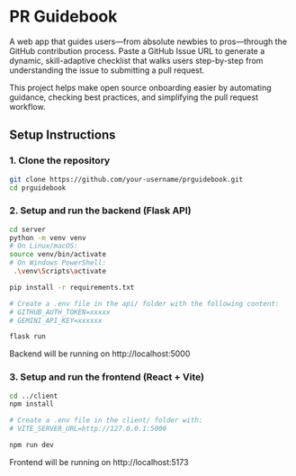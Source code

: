 # PR Guidebook
A web app that guides users—from absolute newbies to pros—through the GitHub contribution process. Paste a GitHub Issue URL to generate a dynamic, skill-adaptive checklist that walks users step-by-step from understanding the issue to submitting a pull request.

This project helps make open source onboarding easier by automating guidance, checking best practices, and simplifying the pull request workflow.


## Setup Instructions

### 1. Clone the repository

```bash
git clone https://github.com/your-username/prguidebook.git
cd prguidebook
```

### 2. Setup and run the backend (Flask API)
```bash
cd server
python -m venv venv
# On Linux/macOS:
source venv/bin/activate
# On Windows PowerShell:
 .\venv\Scripts\activate

pip install -r requirements.txt

# Create a .env file in the api/ folder with the following content:
# GITHUB_AUTH_TOKEN=xxxxx
# GEMINI_API_KEY=xxxxxx

flask run
```

Backend will be running on http://localhost:5000


### 3. Setup and run the frontend (React + Vite)

```bash
cd ../client
npm install

# Create a .env file in the client/ folder with:
# VITE_SERVER_URL=http://127.0.0.1:5000

npm run dev
```

Frontend will be running on http://localhost:5173